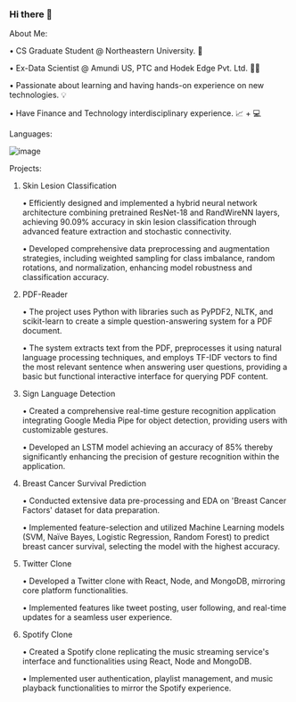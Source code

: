 ### Hi there 👋

<!--
**atharvak2811/atharvak2811** is a ✨ _special_ ✨ repository because its `README.md` (this file) appears on your GitHub profile.

Here are some ideas to get you started:

- 🔭 I’m currently working on ...
- 🌱 I’m currently learning ...
- 👯 I’m looking to collaborate on ...
- 🤔 I’m looking for help with ...
- 💬 Ask me about ...
- 📫 How to reach me: ...
- 😄 Pronouns: ...
- ⚡ Fun fact: ...
-->
About Me:

•	CS Graduate Student @ Northeastern University. 🏫

•	Ex-Data Scientist @ Amundi US, PTC and Hodek Edge Pvt. Ltd. 👩‍💻

•	Passionate about learning and having hands-on experience on new technologies. 💡

•	Have Finance and Technology interdisciplinary experience. 📈 + 💻

Languages:

![image](https://github.com/atharvak2811/atharvak2811/assets/72731132/8a76e357-c09a-4b11-9bf3-bf0b403e30e2)

Projects:

1. Skin Lesion Classification

     •	Efficiently designed and implemented a hybrid neural network architecture combining pretrained ResNet-18 and RandWireNN layers, achieving 90.09% accuracy in skin lesion classification through advanced feature extraction and stochastic connectivity.

     •	Developed comprehensive data preprocessing and augmentation strategies, including weighted sampling for class imbalance, 
random rotations, and normalization, enhancing model robustness and classification accuracy.

2. PDF-Reader

     •	The project uses Python with libraries such as PyPDF2, NLTK, and scikit-learn to create a simple question-answering system for a PDF document.

     •	The system extracts text from the PDF, preprocesses it using natural language processing techniques, and employs TF-IDF vectors to find the most relevant sentence when answering user questions, providing a basic but functional interactive interface for querying PDF content.

3. Sign Language Detection
   
     •	Created a comprehensive real-time gesture recognition application integrating Google Media Pipe for object detection, providing users with customizable gestures.

     •	Developed an LSTM model achieving an accuracy of 85% thereby significantly enhancing the precision of gesture recognition within the application.

4. Breast Cancer Survival Prediction
   
     •	Conducted extensive data pre-processing and EDA on 'Breast Cancer Factors' dataset for data preparation.

     •	Implemented feature-selection and utilized Machine Learning models (SVM, Naïve Bayes, Logistic Regression, Random Forest) to predict breast cancer survival, selecting the model with the highest accuracy.

5. Twitter Clone

     •	Developed a Twitter clone with React, Node, and MongoDB, mirroring core platform functionalities.

     •	Implemented features like tweet posting, user following, and real-time updates for a seamless user experience.

6. Spotify Clone

   •	Created a Spotify clone replicating the music streaming service's interface and functionalities using React, Node and MongoDB.

   •	Implemented user authentication, playlist management, and music playback functionalities to mirror the Spotify experience.
